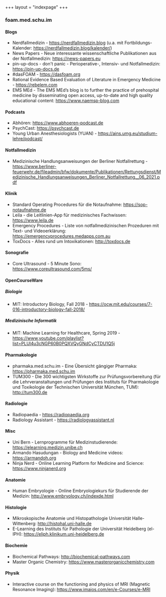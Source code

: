 +++
layout = "indexpage"
+++

### foam.med.schu.im

#### Blogs

* Nerdfallmedizin - https://nerdfallmedizin.blog (u.a. mit Fortbildungs-Kalender: https://nerdfallmedizin.blog/kalender/)
* News Papers - Neue interessante wissenschaftliche Publikationen aus der Notfallmedizin: https://news-papers.eu
* pin-up-docs - don't panic - Perioperative-, Intensiv- und Notfallmedizin: https://pin-up-docs.de
* #dasFOAM - https://dasfoam.org
* Rational Evidence Based Evaluation of Literature in Emergency Medicine - https://rebelem.com
* EMS MEd - The EMS MEd’s blog is to further the practice of prehospital medicine by disseminating open access, up-to-date and high quality educational content: https://www.naemsp-blog.com

#### Podcasts

* Abhören: https://www.abhoeren-podcast.de
* PsychCast: https://psychcast.de
* Young Urban Anesthesiologists (YUAN) - https://ains.umg.eu/studium-lehre/podcast/

#### Notfallmedizin

* Medizinische Handlungsanweisungen der Berliner Notfallrettung - https://www.berliner-feuerwehr.de/fileadmin/bfw/dokumente/Publikationen/Rettungsdienst/Medizinische_Handlungsanweisungen_Berliner_Notfallrettung__06_2021.pdf

#### Klinik

* Standard Operating Procedures für die Notaufnahme: https://sop-notaufnahme.de
* Leila - die Leitlinien-App für medizinisches Fachwissen: https://www.leila.de
* Emergency Procedures - Liste von notfallmedizinischen Prozeduren mit Text- und Videoerklärung: https://emergencyprocedures.medapps.com.au
* ToxDocs - Alles rund um Intoxikationen: http://toxdocs.de

#### Sonografie

* Core Ultrasound - 5 Minute Sono: https://www.coreultrasound.com/5ms/

#### OpenCourseWare

##### Biologie

* MIT: Introductory Biology, Fall 2018 - https://ocw.mit.edu/courses/7-016-introductory-biology-fall-2018/

##### Medizinische Informatik

* MIT: Machine Learning for Healthcare, Spring 2019 - https://www.youtube.com/playlist?list=PLUl4u3cNGP60B0PQXVQyGNdCyCTDU1Q5j

#### Pharmakologie

* pharmaka.med.schu.im - Eine Übersicht gängiger Pharmaka: https://pharmaka.med.schu.im
* TUM300 - Die 300 wichtigsten Wirkstoffe zur Prüfungsvorbereitung (für die Lehrveranstaltungen und Prüfungen des Instituts für Pharmakologie und Toxikologie der Technischen Universität München, TUM): http://tum300.de

#### Radiologie

* Radiopaedia - https://radiopaedia.org
* Radiology Assistant - https://radiologyassistant.nl

#### Misc

* Uni Bern - Lernprogramme für Medizinstudierende: https://elearning.medizin.unibe.ch
* Armando Hasudungan - Biology and Medicine videos: https://armandoh.org
* Ninja Nerd - Online Learning Platform for Medicine and Science: https://www.ninjanerd.org

#### Anatomie

* Human Embryologie - Online Embryologiekurs für Studierende der Medizin: http://www.embryology.ch/indexde.html

#### Histologie

* Mikroskopische Anatomie und Histopathologie Universität Halle-Wittenberg: http://histohal.uni-halle.de
* E-Learning des Instituts für Pathologie der Universität Heidelberg (el-IPH): https://eliph.klinikum.uni-heidelberg.de

#### Biochemie

* Biochemical Pathways: http://biochemical-pathways.com
* Master Organic Chemistry: https://www.masterorganicchemistry.com

#### Physik

* Interactive course on the functioning and physics of MRI (Magnetic Resonance Imaging): https://www.imaios.com/en/e-Courses/e-MRI
